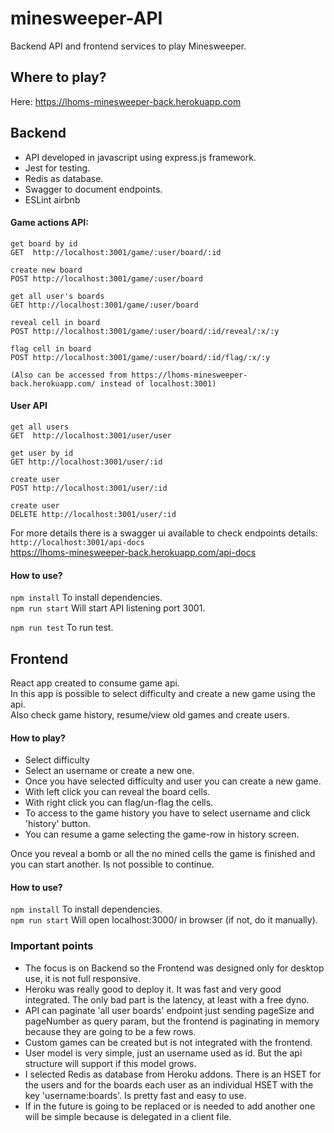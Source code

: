 # minesweeper-API

Backend API and frontend services to play Minesweeper.

## Where to play?
Here: https://lhoms-minesweeper-back.herokuapp.com

## Backend  
- API developed in javascript using express.js framework.  
- Jest for testing.  
- Redis as database.
- Swagger to document endpoints.
- ESLint airbnb
  
  
#### Game actions API:
```
get board by id
GET  http://localhost:3001/game/:user/board/:id

create new board 
POST http://localhost:3001/game/:user/board

get all user's boards 
GET http://localhost:3001/game/:user/board 

reveal cell in board
POST http://localhost:3001/game/:user/board/:id/reveal/:x/:y  

flag cell in board 
POST http://localhost:3001/game/:user/board/:id/flag/:x/:y

(Also can be accessed from https://lhoms-minesweeper-back.herokuapp.com/ instead of localhost:3001) 
```   
  
    
#### User API
```
get all users  
GET  http://localhost:3001/user/user  
  
get user by id
GET http://localhost:3001/user/:id

create user
POST http://localhost:3001/user/:id

create user
DELETE http://localhost:3001/user/:id
 ```

For more details there is a swagger ui available to check endpoints details:  
`http://localhost:3001/api-docs`  
https://lhoms-minesweeper-back.herokuapp.com/api-docs

#### How to use?

`npm install` To install dependencies.  
`npm run start` Will start API listening port 3001.  

`npm run test` To run test.  

## Frontend
React app created to consume game api.  
In this app is possible to select difficulty and create a new game using the api.  
Also check game history, resume/view old games and create users.  

#### How to play?  

- Select difficulty 
- Select an username or create a new one.  
- Once you have selected difficulty and user you can create a new game.  
- With left click you can reveal the board cells.  
- With right click you can flag/un-flag the cells.
- To access to the game history you have to select username and click 'history' button.       
- You can resume a game selecting the game-row in history screen.   

Once you reveal a bomb or all the no mined cells the game is finished and you can start another. Is not possible to continue.

  
#### How to use?  
  
`npm install` To install dependencies.  
`npm run start` Will open localhost:3000/ in browser (if not, do it manually).   


### Important points
- The focus is on Backend so the Frontend was designed only for desktop use, it is not full responsive.
- Heroku was really good to deploy it. It was fast and very good integrated. The only bad part is the latency, at least with a free dyno.
- API can paginate 'all user boards' endpoint just sending pageSize and pageNumber as query param, but the frontend is paginating in memory because they are going to be a few rows.
- Custom games can be created but is not integrated with the frontend.
- User model is very simple, just an username used as id. But the api structure will support if this model grows.
- I selected Redis as database from Heroku addons. There is an HSET for the users and for the boards each user as an individual HSET with the key 'username:boards'. Is pretty fast and easy to use. 
- If in the future is going to be replaced or is needed to add another one will be simple because is delegated in a client file.
